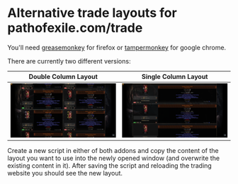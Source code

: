 # Alternative trade layouts for pathofexile.com/trade

You'll need [greasemonkey](https://addons.mozilla.org/de/firefox/addon/greasemonkey/) for firefox or [tampermonkey](https://chrome.google.com/webstore/detail/tampermonkey/dhdgffkkebhmkfjojejmpbldmpobfkfo?hl=de) for google chrome.

There are currently two different versions:

| Double Column Layout | Single Column Layout |
| :---: | :---: |
| ![double column layout](screenshots/double-column-layout.png) | ![single column layout](screenshots/single-column-layout.png) |

Create a new script in either of both addons and copy the content of the layout you want to use into the newly opened window (and overwrite the existing content in it). After saving the script and reloading the trading website you should see the new layout.
